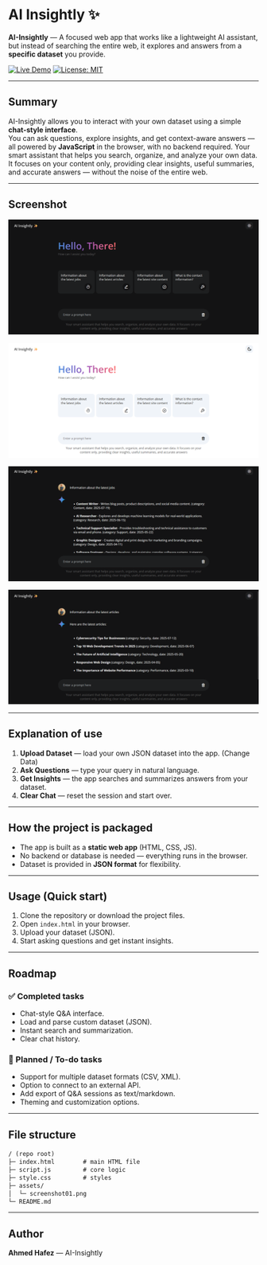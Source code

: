 # AI Insightly ✨

**AI-Insightly** — A focused web app that works like a lightweight AI assistant, but instead of searching the entire web, it explores and answers from a **specific dataset** you provide.

[![Live Demo](https://img.shields.io/badge/Live%20Demo-Click%20Here-brightgreen)](https://amdevtech.github.io/AI-Insightly/)
[![License: MIT](https://img.shields.io/badge/License-MIT-yellow.svg)](LICENSE)

---

## Summary

AI-Insightly allows you to interact with your own dataset using a simple **chat-style interface**.  
You can ask questions, explore insights, and get context-aware answers — all powered by **JavaScript** in the browser, with no backend required.
Your smart assistant that helps you search, organize, and analyze your own data. It focuses on your content only, providing clear insights, useful summaries, and accurate answers — without the noise of the entire web.

---

## Screenshot

![AI-Insightly screenshot](assets/screenshot01.png)

![AI-Insightly screenshot](assets/screenshot02.png)

![AI-Insightly screenshot](assets/screenshot03.png)

![AI-Insightly screenshot](assets/screenshot04.png)

---

## Explanation of use

1. **Upload Dataset** — load your own JSON dataset into the app. (Change Data)
2. **Ask Questions** — type your query in natural language.
3. **Get Insights** — the app searches and summarizes answers from your dataset.
4. **Clear Chat** — reset the session and start over.

---

## How the project is packaged

- The app is built as a **static web app** (HTML, CSS, JS).
- No backend or database is needed — everything runs in the browser.
- Dataset is provided in **JSON format** for flexibility.

---

## Usage (Quick start)

1. Clone the repository or download the project files.
2. Open `index.html` in your browser.
3. Upload your dataset (JSON).
4. Start asking questions and get instant insights.

---

## Roadmap

### ✅ Completed tasks
- Chat-style Q&A interface.
- Load and parse custom dataset (JSON).
- Instant search and summarization.
- Clear chat history.

### 🚧 Planned / To-do tasks
- Support for multiple dataset formats (CSV, XML).
- Option to connect to an external API.
- Add export of Q&A sessions as text/markdown.
- Theming and customization options.

---

## File structure

```
/ (repo root)
├─ index.html        # main HTML file
├─ script.js         # core logic
├─ style.css         # styles
├─ assets/
│  └─ screenshot01.png
└─ README.md
```

---

## Author
**Ahmed Hafez** — AI-Insightly
